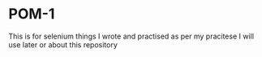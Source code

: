 # POM-1
This is for selenium things I wrote and practised as per my pracitese I will use later or about this repository
